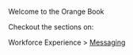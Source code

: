 Welcome to the Orange Book

Checkout the sections on:

Workforce Experience > [Messaging](docs/messaging.html)
